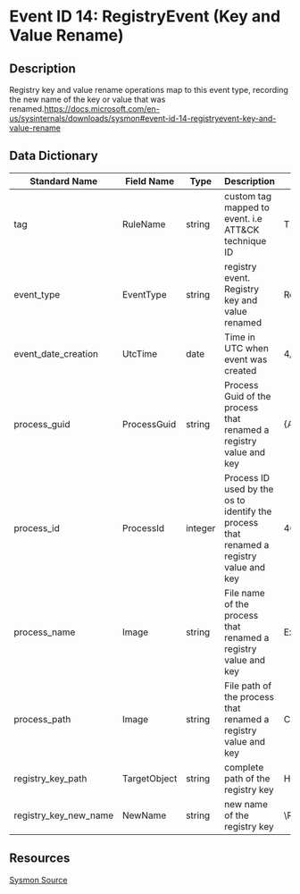 # Event ID 14: RegistryEvent (Key and Value Rename)

## Description
Registry key and value rename operations map to this event type, recording the new name of the key or value that was renamed.https://docs.microsoft.com/en-us/sysinternals/downloads/sysmon#event-id-14-registryevent-key-and-value-rename

## Data Dictionary
|Standard Name|Field Name|Type|Description|Sample Value|
|---|---|---|---|---|
|tag|RuleName|string|custom tag mapped to event. i.e ATT&CK technique ID|T1114|
|event_type|EventType|string|registry event. Registry key and value renamed|RenameKey|
|event_date_creation|UtcTime|date|Time in UTC when event was created|4/11/18 6:04|
|process_guid|ProcessGuid|string|Process Guid of the process that renamed a registry value and key|{A98268C1-95F9-5ACD-0000-001025861000}|
|process_id|ProcessId|integer|Process ID used by the os to identify the process that renamed a registry value and key|4624|
|process_name|Image|string|File name of the process that renamed a registry value and key|Explorer.EXE|
|process_path|Image|string|File path of the process that renamed a registry value and key|C:\WINDOWS\Explorer.EXE|
|registry_key_path|TargetObject|string|complete path of the registry key|HKLM\SOFTWARE\Microsoft\Windows\CurrentVersion\Run\New Key #1|
|registry_key_new_name|NewName|string|new name of the registry key|\REGISTRY\MACHINE\SOFTWARE\Microsoft\Windows\CurrentVersion\Run\hello|

## Resources
[Sysmon Source](https://docs.microsoft.com/en-us/sysinternals/downloads/sysmon#event-id-14-registryevent-key-and-value-rename)
